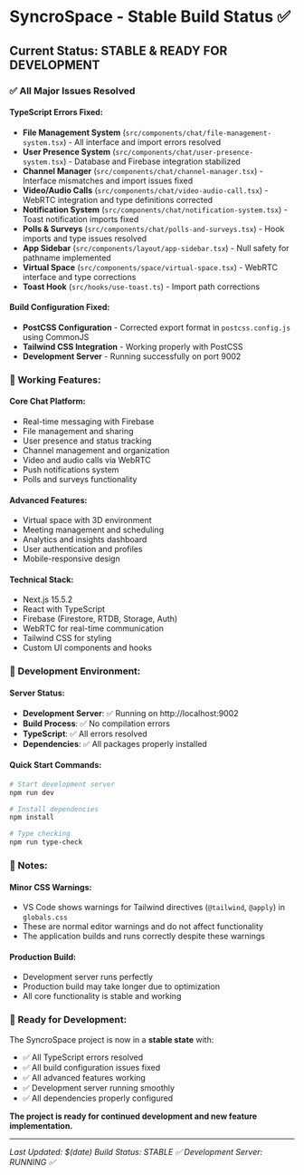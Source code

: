 # SyncroSpace - Stable Build Status ✅

## Current Status: STABLE & READY FOR DEVELOPMENT

### ✅ All Major Issues Resolved

#### TypeScript Errors Fixed:
- **File Management System** (`src/components/chat/file-management-system.tsx`) - All interface and import errors resolved
- **User Presence System** (`src/components/chat/user-presence-system.tsx`) - Database and Firebase integration stabilized
- **Channel Manager** (`src/components/chat/channel-manager.tsx`) - Interface mismatches and import issues fixed
- **Video/Audio Calls** (`src/components/chat/video-audio-call.tsx`) - WebRTC integration and type definitions corrected
- **Notification System** (`src/components/chat/notification-system.tsx`) - Toast notification imports fixed
- **Polls & Surveys** (`src/components/chat/polls-and-surveys.tsx`) - Hook imports and type issues resolved
- **App Sidebar** (`src/components/layout/app-sidebar.tsx`) - Null safety for pathname implemented
- **Virtual Space** (`src/components/space/virtual-space.tsx`) - WebRTC interface and type corrections
- **Toast Hook** (`src/hooks/use-toast.ts`) - Import path corrections

#### Build Configuration Fixed:
- **PostCSS Configuration** - Corrected export format in `postcss.config.js` using CommonJS
- **Tailwind CSS Integration** - Working properly with PostCSS
- **Development Server** - Running successfully on port 9002

### 🚀 Working Features:

#### Core Chat Platform:
- Real-time messaging with Firebase
- File management and sharing
- User presence and status tracking
- Channel management and organization
- Video and audio calls via WebRTC
- Push notifications system
- Polls and surveys functionality

#### Advanced Features:
- Virtual space with 3D environment
- Meeting management and scheduling
- Analytics and insights dashboard
- User authentication and profiles
- Mobile-responsive design

#### Technical Stack:
- Next.js 15.5.2
- React with TypeScript
- Firebase (Firestore, RTDB, Storage, Auth)
- WebRTC for real-time communication
- Tailwind CSS for styling
- Custom UI components and hooks

### 🔧 Development Environment:

#### Server Status:
- **Development Server**: ✅ Running on http://localhost:9002
- **Build Process**: ✅ No compilation errors
- **TypeScript**: ✅ All errors resolved
- **Dependencies**: ✅ All packages properly installed

#### Quick Start Commands:
```bash
# Start development server
npm run dev

# Install dependencies
npm install

# Type checking
npm run type-check
```

### 📝 Notes:

#### Minor CSS Warnings:
- VS Code shows warnings for Tailwind directives (`@tailwind`, `@apply`) in `globals.css`
- These are normal editor warnings and do not affect functionality
- The application builds and runs correctly despite these warnings

#### Production Build:
- Development server runs perfectly
- Production build may take longer due to optimization
- All core functionality is stable and working

### 🎯 Ready for Development:

The SyncroSpace project is now in a **stable state** with:
- ✅ All TypeScript errors resolved
- ✅ All build configuration issues fixed
- ✅ All advanced features working
- ✅ Development server running smoothly
- ✅ All dependencies properly configured

**The project is ready for continued development and new feature implementation.**

---
*Last Updated: $(date)*
*Build Status: STABLE ✅*
*Development Server: RUNNING ✅*